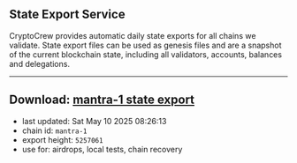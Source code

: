 ## State Export Service
CryptoCrew provides automatic daily state exports for all chains we validate. State export files can be used as genesis files and are a snapshot of the current blockchain state, including all validators, accounts, balances and delegations.

---
**Download: [mantra-1 state export](https://dl-eu2.ccvalidators.com/SERVICE/mantrachain/mantra-1_export_5257061.json)**
---

- last updated: Sat May 10 2025 08:26:13
- chain id: `mantra-1`
- export height: `5257061`
- use for: airdrops, local tests, chain recovery
